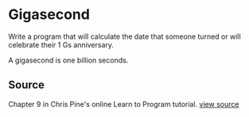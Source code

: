 # Gigasecond

Write a program that will calculate the date that someone turned or will celebrate their 1 Gs anniversary.

A gigasecond is one billion seconds.


## Source

Chapter 9 in Chris Pine's online Learn to Program tutorial. [view source](http://pine.fm/LearnToProgram/?Chapter=09)

